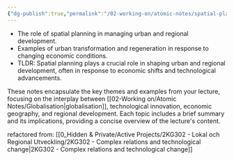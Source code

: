 ```yaml
---
{"dg-publish":true,"permalink":"/02-working-on/atomic-notes/spatial-planning-and-urban-development/","title":"Spatial Planning and Urban Development","tags":["note/atomic-note"],"noteIcon":"","updated":"2024-02-15T19:08:16.757+01:00"}
---
```



- The role of spatial planning in managing urban and regional development.
- Examples of urban transformation and regeneration in response to changing economic conditions.
- TLDR: Spatial planning plays a crucial role in shaping urban and regional development, often in response to economic shifts and technological advancements.

These notes encapsulate the key themes and examples from your lecture, focusing on the interplay between [[02-Working on/Atomic Notes/Globalisation\|globalisation]], technological innovation, economic geography, and regional development. Each topic includes a brief summary and its implications, providing a concise overview of the lecture's content.


refactored from: [[0_Hidden & Private/Active Projects/2KG302 - Lokal och Regional Utveckling/2KG302 - Complex relations and technological change\|2KG302 - Complex relations and technological change]]

